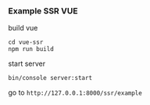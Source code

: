 ### Example SSR VUE

build vue

```
cd vue-ssr
npm run build
```
start server

```bin/console server:start```

go to
```http://127.0.0.1:8000/ssr/example```
